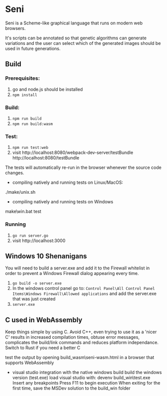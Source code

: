 # Seni

Seni is a Scheme-like graphical language that runs on modern web browsers.

It's scripts can be annotated so that genetic algorithms can generate variations and the user can select which of the generated images should be used in future generations.

## Build

### Prerequisites:

1. go and node.js should be installed
2. `npm install`

### Build:

1. `npm run build`
2. `npm run build:wasm`

### Test:

1. `npm run test:web`
2. visit http://localhost:8080/webpack-dev-server/testBundle
http://localhost:8080/testBundle

The tests will automatically re-run in the browser whenever the source code changes.

* compiling natively and running tests on Linux/MacOS:

./make/unix.sh

* compiling natively and running tests on Windows

make\win.bat test


### Running

1. `go run server.go`
2. visit http://localhost:3000

## Windows 10 Shenanigans

You will need to build a server.exe and add it to the Firewall whitelist in order to prevent a Windows Firewall dialog appearing every time.

1. `go build -o server.exe`
2. In the windows control panel go to:
   `Control Panel\All Control Panel Items\Windows Firewall\Allowed applications`
   and add the server.exe that was just created
3. `server.exe`


## C used in WebAssembly

Keep things simple by using C.
Avoid C++, even trying to use it as a 'nicer C' results in increased compilation times, obtuse error messages, complicates the build/link commands and reduces platform independance.
Switch to Rust if you need a better C


test the output by opening build_wasm\seni-wasm.html in a browser that supports WebAssembly

* visual studio integration with the native windows build
  build the windows version (test.exe)
  load visual studio with: devenv build_win\test.exe
  Insert any breakpoints
  Press F11 to begin execution
  When exiting for the first time, save the MSDev solution to the build_win folder


